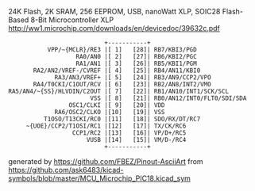 24K Flash, 2K SRAM, 256 EEPROM, USB, nanoWatt XLP, SOIC28
Flash-Based 8-Bit Microcontroller XLP
http://ww1.microchip.com/downloads/en/devicedoc/39632c.pdf


	                           +-----------+
	           VPP/~{MCLR}/RE3 |[ 1]   [28]| RB7/KBI3/PGD
	                   RA0/AN0 |[ 2]   [27]| RB6/KBI2/PGC
	                   RA1/AN1 |[ 3]   [26]| RB5/KBI1/PGM
	       RA2/AN2/VREF-/CVREF |[ 4]   [25]| RB4/AN11/KBI0
	             RA3/AN3/VREF+ |[ 5]   [24]| RB3/AN9/CCP2/VPO
	       RA4/T0CKI/C1OUT/RCV |[ 6]   [23]| RB2/AN8/INT2/VMO
	RA5/AN4/~{SS}/HLVDIN/C2OUT |[ 7]   [22]| RB1/AN10/INT1/SCK/SCL
	                       VSS |[ 8]   [21]| RB0/AN12/INT0/FLT0/SDI/SDA
	                 OSC1/CLKI |[ 9]   [20]| VDD
	             RA6/OSC2/CLKO |[10]   [19]| VSS
	          T1OSO/T13CKI/RC0 |[11]   [18]| SDO/RX/DT/RC7
	     ~{UOE}/CCP2/T1OSI/RC1 |[12]   [17]| TX/CK/RC6
	                  CCP1/RC2 |[13]   [16]| VP/D+/RC5
	                      VUSB |[14]   [15]| VM/D-/RC4
	                           +-----------+


generated by https://github.com/FBEZ/Pinout-AsciiArt from https://github.com/ask6483/kicad-symbols/blob/master/MCU_Microchip_PIC18.kicad_sym